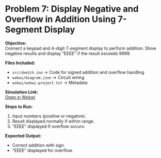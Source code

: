 # Problem 7: Display Negative and Overflow in Addition Using 7-Segment Display

**Objective:**  
Connect a keypad and 4-digit 7-segment display to perform addition. Show negative results and display “EEEE” if the result exceeds 9999.

**Files Included:**  
- `src/sketch.ino` → Code for signed addition and overflow handling  
- `wokwi/diagram.json` → Circuit wiring  
- `wokwi/wokwi-project.txt` → Metadata  

**Simulation Link:**  
[Open in Wokwi](https://wokwi.com/projects/444270302938072065)

**Steps to Run:**  
1. Input numbers (positive or negative).  
2. Result displayed normally if within range.  
3. “EEEE” displayed if overflow occurs.

**Expected Output:**  
- Correct addition with sign.  
- “EEEE” displayed for overflow.
